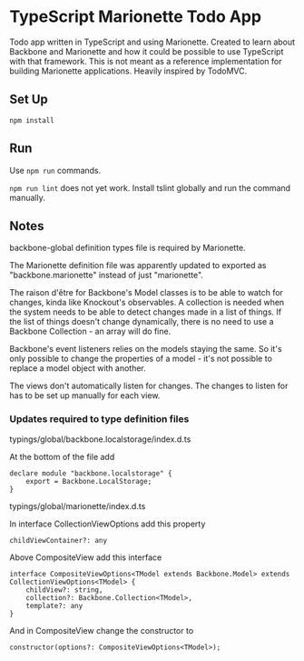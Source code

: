# TypeScript Marionette Todo App

Todo app written in TypeScript and using Marionette. Created to learn about Backbone and Marionette
and how it could be possible to use TypeScript with that framework. This is not meant as a
reference implementation for building Marionette applications. Heavily inspired by TodoMVC.

## Set Up

    npm install

## Run

Use `npm run` commands.

`npm run lint` does not yet work. Install tslint globally and run the command manually.

## Notes

backbone-global definition types file is required by Marionette.

The Marionette definition file was apparently updated to exported as "backbone.marionette" instead of just "marionette".

The raison d'être for Backbone's Model classes is to be able to watch for changes, kinda like Knockout's observables. A collection is needed when the system needs to be able to detect changes made in a list of things. If the list of things doesn't change dynamically, there is no need to use a Backbone Collection - an array will do fine.

Backbone's event listeners relies on the models staying the same. So it's only possible to change the properties of a model - it's not possible to replace a model object with another.

The views don't automatically listen for changes. The changes to listen for has to be set up manually for each view.

### Updates required to type definition files

typings/global/backbone.localstorage/index.d.ts

At the bottom of the file add

    declare module "backbone.localstorage" {
        export = Backbone.LocalStorage;
    }

typings/global/marionette/index.d.ts

In interface CollectionViewOptions add this property

    childViewContainer?: any

Above CompositeView add this interface

    interface CompositeViewOptions<TModel extends Backbone.Model> extends CollectionViewOptions<TModel> {
        childView?: string,
        collection?: Backbone.Collection<TModel>,
        template?: any
    }

And in CompositeView change the constructor to

    constructor(options?: CompositeViewOptions<TModel>);
